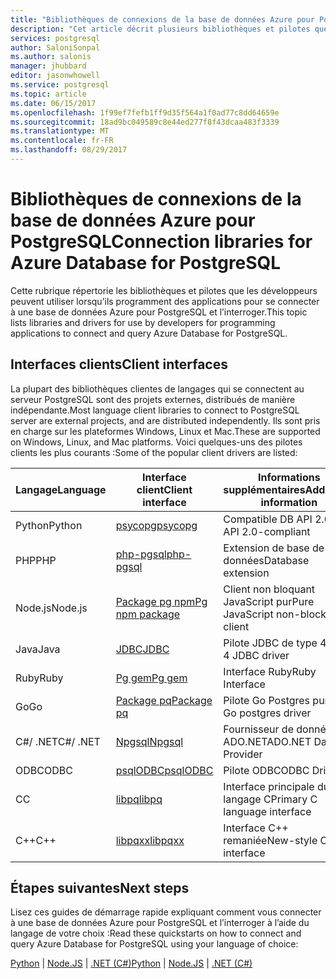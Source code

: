 ```yaml
---
title: "Bibliothèques de connexions de la base de données Azure pour PostgreSQL | Microsoft Docs"
description: "Cet article décrit plusieurs bibliothèques et pilotes que les développeurs peuvent utiliser lorsqu’ils codent des applications pour se connecter à une base de données Azure pour PostgreSQL et l’interroger."
services: postgresql
author: SaloniSonpal
ms.author: salonis
manager: jhubbard
editor: jasonwhowell
ms.service: postgresql
ms.topic: article
ms.date: 06/15/2017
ms.openlocfilehash: 1f99ef7fefb1ff9d35f564a1f0ad77c8dd64659e
ms.sourcegitcommit: 18ad9bc049589c8e44ed277f8f43dcaa483f3339
ms.translationtype: MT
ms.contentlocale: fr-FR
ms.lasthandoff: 08/29/2017
---
```

# <a name="connection-libraries-for-azure-database-for-postgresql"></a><span data-ttu-id="8b861-103">Bibliothèques de connexions de la base de données Azure pour PostgreSQL</span><span class="sxs-lookup"><span data-stu-id="8b861-103">Connection libraries for Azure Database for PostgreSQL</span></span>
<span data-ttu-id="8b861-104">Cette rubrique répertorie les bibliothèques et pilotes que les développeurs peuvent utiliser lorsqu’ils programment des applications pour se connecter à une base de données Azure pour PostgreSQL et l’interroger.</span><span class="sxs-lookup"><span data-stu-id="8b861-104">This topic lists libraries and drivers for use by developers for programming applications to connect and query Azure Database for PostgreSQL.</span></span>

## <a name="client-interfaces"></a><span data-ttu-id="8b861-105">Interfaces clients</span><span class="sxs-lookup"><span data-stu-id="8b861-105">Client interfaces</span></span>
<span data-ttu-id="8b861-106">La plupart des bibliothèques clientes de langages qui se connectent au serveur PostgreSQL sont des projets externes, distribués de manière indépendante.</span><span class="sxs-lookup"><span data-stu-id="8b861-106">Most language client libraries to connect to PostgreSQL server are external projects, and are distributed independently.</span></span> <span data-ttu-id="8b861-107">Ils sont pris en charge sur les plateformes Windows, Linux et Mac.</span><span class="sxs-lookup"><span data-stu-id="8b861-107">These are supported on Windows, Linux, and Mac platforms.</span></span> <span data-ttu-id="8b861-108">Voici quelques-uns des pilotes clients les plus courants :</span><span class="sxs-lookup"><span data-stu-id="8b861-108">Some of the popular client drivers are listed:</span></span>

| <span data-ttu-id="8b861-109">**Langage**</span><span class="sxs-lookup"><span data-stu-id="8b861-109">**Language**</span></span> | <span data-ttu-id="8b861-110">**Interface client**</span><span class="sxs-lookup"><span data-stu-id="8b861-110">**Client interface**</span></span> | <span data-ttu-id="8b861-111">**Informations supplémentaires**</span><span class="sxs-lookup"><span data-stu-id="8b861-111">**Additional information**</span></span> | <span data-ttu-id="8b861-112">**Télécharger**</span><span class="sxs-lookup"><span data-stu-id="8b861-112">**Download**</span></span> |
|--------------|----------------------------------------------------------------|-------------------------------------|--------------------------------------------------------------------|
| <span data-ttu-id="8b861-113">Python</span><span class="sxs-lookup"><span data-stu-id="8b861-113">Python</span></span> | [<span data-ttu-id="8b861-114">psycopg</span><span class="sxs-lookup"><span data-stu-id="8b861-114">psycopg</span></span>](http://initd.org/psycopg/) | <span data-ttu-id="8b861-115">Compatible DB API 2.0</span><span class="sxs-lookup"><span data-stu-id="8b861-115">DB API 2.0-compliant</span></span> | [<span data-ttu-id="8b861-116">Télécharger</span><span class="sxs-lookup"><span data-stu-id="8b861-116">Download</span></span>](http://initd.org/psycopg/download/) |
| <span data-ttu-id="8b861-117">PHP</span><span class="sxs-lookup"><span data-stu-id="8b861-117">PHP</span></span> | [<span data-ttu-id="8b861-118">php-pgsql</span><span class="sxs-lookup"><span data-stu-id="8b861-118">php-pgsql</span></span>](https://php.net/manual/en/book.pgsql.php) | <span data-ttu-id="8b861-119">Extension de base de données</span><span class="sxs-lookup"><span data-stu-id="8b861-119">Database extension</span></span> | [<span data-ttu-id="8b861-120">Installer</span><span class="sxs-lookup"><span data-stu-id="8b861-120">Install</span></span>](https://secure.php.net/manual/en/pgsql.installation.php) |
| <span data-ttu-id="8b861-121">Node.js</span><span class="sxs-lookup"><span data-stu-id="8b861-121">Node.js</span></span> | [<span data-ttu-id="8b861-122">Package pg npm</span><span class="sxs-lookup"><span data-stu-id="8b861-122">Pg npm package</span></span>](https://www.npmjs.com/package/pg) | <span data-ttu-id="8b861-123">Client non bloquant JavaScript pur</span><span class="sxs-lookup"><span data-stu-id="8b861-123">Pure JavaScript non-blocking client</span></span> | [<span data-ttu-id="8b861-124">Installer</span><span class="sxs-lookup"><span data-stu-id="8b861-124">Install</span></span>](https://www.npmjs.com/package/pg) |
| <span data-ttu-id="8b861-125">Java</span><span class="sxs-lookup"><span data-stu-id="8b861-125">Java</span></span> | [<span data-ttu-id="8b861-126">JDBC</span><span class="sxs-lookup"><span data-stu-id="8b861-126">JDBC</span></span>](http://jdbc.postgresql.org/) | <span data-ttu-id="8b861-127">Pilote JDBC de type 4</span><span class="sxs-lookup"><span data-stu-id="8b861-127">Type 4 JDBC driver</span></span> | [<span data-ttu-id="8b861-128">Télécharger</span><span class="sxs-lookup"><span data-stu-id="8b861-128">Download</span></span>](https://jdbc.postgresql.org/download.html)  |
| <span data-ttu-id="8b861-129">Ruby</span><span class="sxs-lookup"><span data-stu-id="8b861-129">Ruby</span></span> | [<span data-ttu-id="8b861-130">Pg gem</span><span class="sxs-lookup"><span data-stu-id="8b861-130">Pg gem</span></span>](https://deveiate.org/code/pg/) | <span data-ttu-id="8b861-131">Interface Ruby</span><span class="sxs-lookup"><span data-stu-id="8b861-131">Ruby Interface</span></span> | [<span data-ttu-id="8b861-132">Télécharger</span><span class="sxs-lookup"><span data-stu-id="8b861-132">Download</span></span>](https://rubygems.org/downloads/pg-0.20.0.gem) |
| <span data-ttu-id="8b861-133">Go</span><span class="sxs-lookup"><span data-stu-id="8b861-133">Go</span></span> | [<span data-ttu-id="8b861-134">Package pq</span><span class="sxs-lookup"><span data-stu-id="8b861-134">Package pq</span></span>](https://godoc.org/github.com/lib/pq) | <span data-ttu-id="8b861-135">Pilote Go Postgres pur</span><span class="sxs-lookup"><span data-stu-id="8b861-135">Pure Go postgres driver</span></span> | [<span data-ttu-id="8b861-136">Installer</span><span class="sxs-lookup"><span data-stu-id="8b861-136">Install</span></span>](https://github.com/lib/pq/blob/master/README.md) |
| <span data-ttu-id="8b861-137">C\#/ .NET</span><span class="sxs-lookup"><span data-stu-id="8b861-137">C\#/ .NET</span></span> | [<span data-ttu-id="8b861-138">Npgsql</span><span class="sxs-lookup"><span data-stu-id="8b861-138">Npgsql</span></span>](http://www.npgsql.org/) | <span data-ttu-id="8b861-139">Fournisseur de données ADO.NET</span><span class="sxs-lookup"><span data-stu-id="8b861-139">ADO.NET Data Provider</span></span> | [<span data-ttu-id="8b861-140">Télécharger</span><span class="sxs-lookup"><span data-stu-id="8b861-140">Download</span></span>](https://www.microsoft.com/net/) |
| <span data-ttu-id="8b861-141">ODBC</span><span class="sxs-lookup"><span data-stu-id="8b861-141">ODBC</span></span> | [<span data-ttu-id="8b861-142">psqlODBC</span><span class="sxs-lookup"><span data-stu-id="8b861-142">psqlODBC</span></span>](https://odbc.postgresql.org/) | <span data-ttu-id="8b861-143">Pilote ODBC</span><span class="sxs-lookup"><span data-stu-id="8b861-143">ODBC Driver</span></span> | [<span data-ttu-id="8b861-144">Télécharger</span><span class="sxs-lookup"><span data-stu-id="8b861-144">Download</span></span>](http://www.postgresql.org/ftp/odbc/versions/) |
| <span data-ttu-id="8b861-145">C</span><span class="sxs-lookup"><span data-stu-id="8b861-145">C</span></span> | [<span data-ttu-id="8b861-146">libpq</span><span class="sxs-lookup"><span data-stu-id="8b861-146">libpq</span></span>](https://www.postgresql.org/docs/9.6/static/libpq.html) | <span data-ttu-id="8b861-147">Interface principale du langage C</span><span class="sxs-lookup"><span data-stu-id="8b861-147">Primary C language interface</span></span> | <span data-ttu-id="8b861-148">Inclus</span><span class="sxs-lookup"><span data-stu-id="8b861-148">Included</span></span> |
| <span data-ttu-id="8b861-149">C++</span><span class="sxs-lookup"><span data-stu-id="8b861-149">C++</span></span> | [<span data-ttu-id="8b861-150">libpqxx</span><span class="sxs-lookup"><span data-stu-id="8b861-150">libpqxx</span></span>](http://pqxx.org/) | <span data-ttu-id="8b861-151">Interface C++ remaniée</span><span class="sxs-lookup"><span data-stu-id="8b861-151">New-style C++ interface</span></span> | [<span data-ttu-id="8b861-152">Télécharger</span><span class="sxs-lookup"><span data-stu-id="8b861-152">Download</span></span>](http://pqxx.org/download/software/) |

## <a name="next-steps"></a><span data-ttu-id="8b861-153">Étapes suivantes</span><span class="sxs-lookup"><span data-stu-id="8b861-153">Next steps</span></span>
<span data-ttu-id="8b861-154">Lisez ces guides de démarrage rapide expliquant comment vous connecter à une base de données Azure pour PostgreSQL et l’interroger à l’aide du langage de votre choix :</span><span class="sxs-lookup"><span data-stu-id="8b861-154">Read these quickstarts on how to connect and query Azure Database for PostgreSQL using your language of choice:</span></span>

<span data-ttu-id="8b861-155">[Python](./connect-python.md) | [Node.JS](./connect-nodejs.md) | [.NET (C#)](./connect-csharp.md)</span><span class="sxs-lookup"><span data-stu-id="8b861-155">[Python](./connect-python.md) | [Node.JS](./connect-nodejs.md) | [.NET (C#)](./connect-csharp.md)</span></span>
